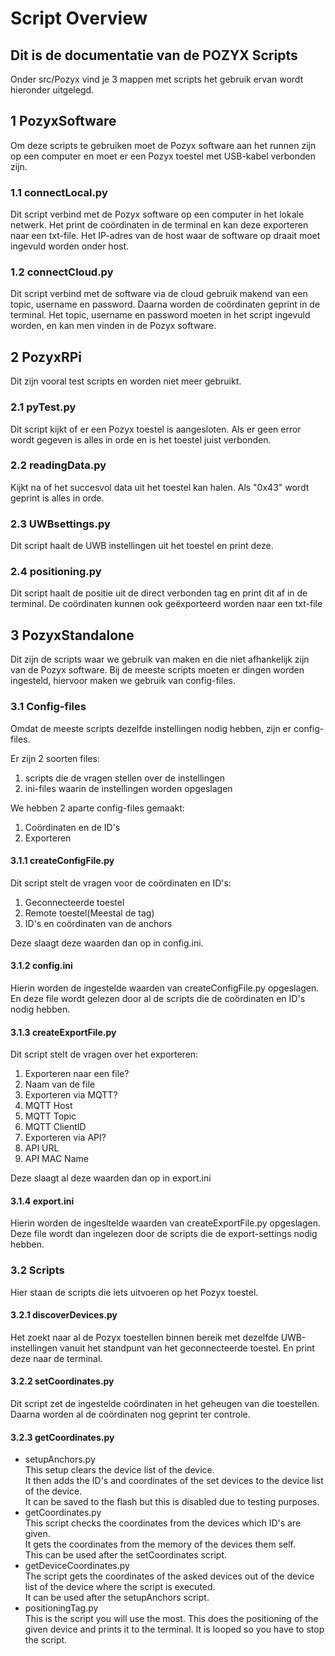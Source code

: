# Script Overview
## Dit is de documentatie van de POZYX Scripts
Onder src/Pozyx vind je 3 mappen met scripts het gebruik ervan wordt hieronder uitgelegd.

## 1 PozyxSoftware
Om deze scripts te gebruiken moet de Pozyx software aan het runnen zijn op een computer en moet er een Pozyx toestel met USB-kabel verbonden zijn.

### 1.1 connectLocal.py
Dit script verbind met de Pozyx software op een computer in het lokale netwerk.
Het print de coördinaten in de terminal en kan deze exporteren naar een txt-file.
Het IP-adres van de host waar de software op draait moet ingevuld worden onder host.

### 1.2 connectCloud.py
Dit script verbind met de software via de cloud gebruik makend van een topic, username en password.
Daarna worden de coördinaten geprint in de terminal.
Het topic, username en password moeten in het script ingevuld worden, en kan men vinden in de Pozyx software.

## 2 PozyxRPi
Dit zijn vooral test scripts en worden niet meer gebruikt.

### 2.1 pyTest.py
Dit script kijkt of er een Pozyx toestel is aangesloten.
Als er geen error wordt gegeven is alles in orde en is het toestel juist verbonden.

### 2.2 readingData.py
Kijkt na of het succesvol data uit het toestel kan halen.
Als "0x43" wordt geprint is alles in orde.

### 2.3 UWBsettings.py
Dit script haalt de UWB instellingen uit het toestel en print deze.

### 2.4 positioning.py
Dit script haalt de positie uit de direct verbonden tag en print dit af in de terminal.
De coördinaten kunnen ook geëxporteerd worden naar een txt-file

## 3 PozyxStandalone
Dit zijn de scripts waar we gebruik van maken en die niet afhankelijk zijn van de Pozyx software.
Bij de meeste scripts moeten er dingen worden ingesteld, hiervoor maken we gebruik van config-files.

### 3.1 Config-files
Omdat de meeste scripts dezelfde instellingen nodig hebben, zijn er config-files.

Er zijn 2 soorten files:

1. scripts die de vragen stellen over de instellingen
2. ini-files waarin de instellingen worden opgeslagen

We hebben 2 aparte config-files gemaakt:

1. Coördinaten en de ID's 
2. Exporteren

#### 3.1.1 createConfigFile.py
Dit script stelt de vragen voor de coördinaten en ID's:

1. Geconnecteerde toestel
2. Remote toestel(Meestal de tag)
3. ID's en coördinaten van de anchors

Deze slaagt deze waarden dan op in config.ini.

#### 3.1.2 config.ini
Hierin worden de ingestelde waarden van createConfigFile.py opgeslagen.
En deze file wordt gelezen door al de scripts die de coördinaten en ID's nodig hebben.

#### 3.1.3 createExportFile.py
Dit script stelt de vragen over het exporteren:

1. Exporteren naar een file?
2. Naam van de file
3. Exporteren via MQTT?
4. MQTT Host
5. MQTT Topic
6. MQTT ClientID
7. Exporteren via API?
8. API URL
9. API MAC Name

Deze slaagt al deze waarden dan op in export.ini

#### 3.1.4 export.ini
Hierin worden de ingesltelde waarden van createExportFile.py opgeslagen.
Deze file wordt dan ingelezen door de scripts die de export-settings nodig hebben.

### 3.2 Scripts
Hier staan de scripts die iets uitvoeren op het Pozyx toestel.

#### 3.2.1 discoverDevices.py
Het zoekt naar al de Pozyx toestellen binnen bereik met dezelfde UWB-instellingen vanuit het standpunt van het geconnecteerde toestel.
En print deze naar de terminal.

#### 3.2.2 setCoordinates.py
Dit script zet de ingestelde coördinaten in het geheugen van die toestellen.
Daarna worden al de coördinaten nog geprint ter controle.

#### 3.2.3 getCoordinates.py



   * setupAnchors.py  
      This setup clears the device list of the device.  
      It then adds the ID's and coordinates of the set devices to the device list of the device.  
      It can be saved to the flash but this is disabled due to testing purposes.
   * getCoordinates.py  
      This script checks the coordinates from the devices which ID's are given.  
      It gets the coordinates from the memory of the devices them self.  
      This can be used after the setCoordinates script.
   * getDeviceCoordinates.py  
      The script gets the coordinates of the asked devices out of the device list of the device where the script is executed.  
      It can be used after the setupAnchors script.
   * positioningTag.py  
      This is the script you will use the most.
      This does the positioning of the given device and prints it to the terminal.
      It is looped so you have to stop the script.
